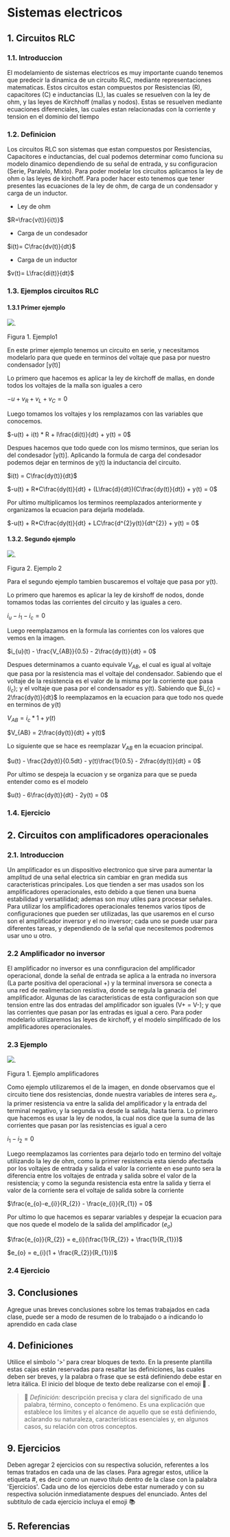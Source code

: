 # Sistemas electricos

## 1. Circuitos RLC 

### 1.1. Introduccion 

El modelamiento de sistemas electricos es muy importante cuando tenemos que predecir la dinamica de un circuito RLC, mediante representaciones matematicas. Estos circuitos estan compuestos por Resistencias (R), capacitores (C) e inductancias  (L), las cuales se resuelven con la ley de ohm, y las leyes de Kirchhoff (mallas y nodos). Estas se resuelven mediante ecuaciones diferenciales, las cuales estan relacionadas con la corriente y tension en el dominio del tiempo    

### 1.2. Definicion

Los circuitos RLC son sistemas que estan compuestos por Resistencias, Capacitores e inductancias, del cual podemos determinar como funciona su modelo dinamico dependiendo de su señal de entrada, y su configuracion (Serie, Paralelo, Mixto). Para poder modelar los circuitos aplicamos la ley de ohm o las leyes de kirchoff. Para poder hacer esto tenemos que tener presentes las ecuaciones de la ley de ohm, de carga de un condensador y carga de un inductor.

  - Ley de ohm
    
$R=\frac{v(t)}{i(t)}$

  - Carga de un condesador

 $i(t)= C\frac{dv(t)}{dt}$

   - Carga de un inductor

$v(t)= L\frac{di(t)}{dt}$ 

### 1.3. Ejemplos circuitos RLC
#### 1.3.1 Primer ejemplo

![](Imagenes/Kirchoff1.PNG).

Figura 1. Ejemplo1

En este primer ejemplo tenemos un circuito en serie, y necesitamos modelarlo para que quede en terminos del voltaje que pasa por nuestro condensador [y(t)]

Lo primero que hacemos es aplicar la ley de kirchoff de mallas, en donde todos los voltajes de la malla son iguales a cero

$-u + v_{R} + v_{L} + v_{C} = 0$

Luego tomamos los voltajes y los remplazamos con las variables que conocemos.

$-u(t) + i(t) * R + l\frac{di(t)}{dt} + y(t) = 0$

Despues hacemos que todo quede con los mismo terminos, que serian los del condesador [y(t)]. Aplicando la formula de carga del condesador podemos dejar en terminos de y(t) la inductancia del circuito.

$i(t) = C\frac{dy(t)}{dt}$

$-u(t) + R*C\frac{dy(t)}{dt} + (L\frac{d}{dt})(C\frac{dy(t)}{dt}) + y(t) = 0$

Por ultimo multiplicamos los terminos reemplazados anteriormente y organizamos la ecuacion para dejarla modelada.

$-u(t) + R*C\frac{dy(t)}{dt} + LC\frac{d^{2}y(t)}{dt^{2}} + y(t) = 0$

#### 1.3.2. Segundo ejemplo

![](Imagenes/Kirchoff2.PNG).

Figura 2. Ejemplo 2

Para el segundo ejemplo tambien buscaremos el voltaje que pasa por y(t).

Lo primero que haremos es aplicar la ley de kirshoff de nodos, donde tomamos todas las corrientes del circuito y las iguales a cero.

$i_{u} - i_{1} - i_{c} = 0$

Luego reemplazamos en la formula las corrientes con los valores que vemos en la imagen.

$i_{u}(t) - \frac{V_{AB}}{0.5} - 2\frac{dy(t)}{dt} = 0$

Despues determinamos a cuanto equivale $V_{AB}$, el cual es igual al voltaje que pasa por la resistencia mas el voltaje del condensador. Sabiendo que el voltaje de la resistencia es el valor de la misma por la corriente que pasa $(i_{c})$; y el voltaje que pasa por el condensador es y(t).
Sabiendo que $i_{c} = 2\frac{dy(t)}{dt}$ lo reemplazamos en la ecuacion para que todo nos quede en terminos de y(t)

$V_{AB} = i_{c}*1 + y(t)$

$V_{AB} = 2\frac{dy(t)}{dt} + y(t)$

Lo siguiente que se hace es reemplazar $V_{AB}$ en la ecuacion principal.

$u(t) - \frac{2dy(t)}{0.5dt} - y(t)\frac{1}{0.5} - 2\frac{dy(t)}{dt} = 0$

Por ultimo se despeja la ecuacion y se organiza para que se pueda entender como es el modelo 

$u(t) - 6\frac{dy(t)}{dt} - 2y(t) = 0$

### 1.4. Ejercicio 


## 2. Circuitos con amplificadores operacionales 

### 2.1. Introduccion 
Un amplificador es un dispositivo electronico que sirve para aumentar la amplitud de una señal electrica sin cambiar en gran medida sus caracteristicas principales. Los que tienden a ser mas usados son los amplificadores operacionales, esto debido a que tienen una buena estabilidad y versatilidad; ademas son muy utiles para procesar señales. Para utilizar los amplificadores operacionales tenemos varios tipos de configuraciones que pueden ser utilizadas, las que usaremos en el curso son el amplificador inversor y el no inversor; cada uno se puede usar para diferentes tareas, y dependiendo de la señal que necesitemos podremos usar uno u otro.

### 2.2 Amplificador no inversor
El amplificador no inversor es una connfiguracion del amplificador operacional, donde la señal de entrada se aplica a la entrada no inversora (La parte positiva del operacional +) y la terminal inversora se conecta a una red de realimentacion resistiva, donde se regula la ganacia del amplificador. Algunas de las caracteristicas de esta configuracion son que tension entre las dos entradas del amplificador son iguales (V+ = V-); y que las corrientes que pasan por las entradas es igual a cero. Para poder modelarlo utilizaremos las leyes de kirchoff, y el modelo simplificado de los amplificadores operacionales.

### 2.3 Ejemplo 

![](Imagenes/Amplificadores1.PNG).

Figura 1. Ejemplo amplificadores 

Como ejemplo utilizaremos el de la imagen, en donde observamos que el circuito tiene dos resistencias, donde nuestra variables de interes sera $e_{o}$. la primer resistencia va entre la salida del amplificador y la entrada del terminal negativo, y la segunda va desde la salida, hasta tierra. 
Lo primero que hacemos es usar la ley de nodos, la cual nos dice que la suma de las corrientes que pasan por las resistencias es igual a cero

$i_{1} - i_{2} = 0$

Luego reemplazamos las corrientes para dejarlo todo en termino del voltaje utilizando la ley de ohm, como la primer resistencia esta siendo afectada por los voltajes de entrada y salida el valor la corriente en ese punto sera la diferencia entre los voltajes de entrada y salida sobre el valor de la resistencia; y como la segunda resistencia esta entre la salida y tierra el valor de la corriente sera el voltaje de salida sobre la corriente

$\frac{e_{o}-e_{i}}{R_{2}} - \frac{e_{i}}{R_{1}} = 0$

Por ultimo lo que hacemos es separar variables y despejar la ecuacion para que nos quede el modelo de la salida del amplificador $(e_{o})$

$\frac{e_{o}}{R_{2}} = e_{i}(\frac{1}{R_{2}} + \frac{1}{R_{1}})$

$e_{o} = e_{i}(1 + \frac{R_{2}}{R_{1}})$

### 2.4 Ejercicio 



## 3. Conclusiones
Agregue unas breves conclusiones sobre los temas trabajados en cada clase, puede ser a modo de resumen de lo trabajado o a indicando lo aprendido en cada clase


## 4. Definiciones
Utilice el símbolo '>' para crear bloques de texto. En la presente plantilla estas cajas están reservadas para resaltar las definiciones, las cuales deben ser breves, y la palabra o frase que se está definiendo debe estar en letra itálica. El inicio del bloque de texto debe realizarse con el emoji 🔑 .
>🔑 *Definición:* descripción precisa y clara del significado de una palabra, término, concepto o fenómeno. Es una explicación que establece los límites y el alcance de aquello que se está definiendo, aclarando su naturaleza, características esenciales y, en algunos casos, su relación con otros conceptos.



## 9. Ejercicios
Deben agregar 2 ejercicios con su respectiva solución, referentes a los temas tratados en cada una de las clases. Para agregar estos, utilice la etiqueta #, es decir como un nuevo título dentro de la clase con la palabra 'Ejercicios'. Cada uno de los ejercicios debe estar numerado y con su respectiva solución inmediatamente despues del enunciado. Antes del subtitulo de cada ejercicio incluya el emoji 📚




## 5. Referencias

